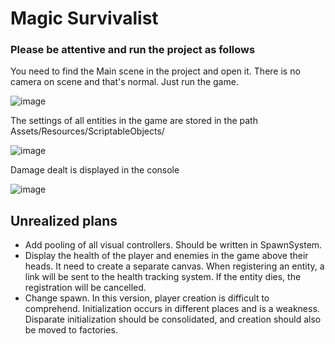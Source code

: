 # Magic Survivalist
### Please be attentive and run the project as follows
You need to find the Main scene in the project and open it. There is no camera on scene and that's normal. Just run the game.

![image](https://github.com/GrapesOne/Magic-Survivalist/assets/35427288/4d290e23-83e3-408a-bb6b-365c035fdda6)

The settings of all entities in the game are stored in the path Assets/Resources/ScriptableObjects/

![image](https://github.com/GrapesOne/Magic-Survivalist/assets/35427288/1ee045ee-cffe-43c2-bbb0-ef4cf1c3948c)

Damage dealt is displayed in the console

![image](https://github.com/GrapesOne/Magic-Survivalist/assets/35427288/da74b555-0c86-4909-9d22-0bf910ced94a)

## Unrealized plans

- Add pooling of all visual controllers. Should be written in SpawnSystem.
- Display the health of the player and enemies in the game above their heads. It need to create a separate
canvas. When registering an entity, a link will be sent to the health tracking system. If the entity dies, the
registration will be cancelled.
- Change spawn. In this version, player creation is difficult to comprehend. Initialization occurs in different
places and is a weakness. Disparate initialization should be consolidated, and creation should also be moved to
factories.

